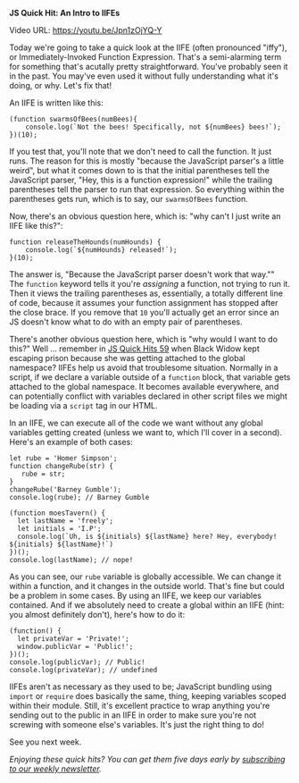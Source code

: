 **JS Quick Hit: An Intro to IIFEs**

Video URL: https://youtu.be/Jpn1zOjYQ-Y

Today we're going to take a quick look at the IIFE (often pronounced "iffy"), or Immediately-Invoked Function Expression. That's a semi-alarming term for something that's acutally pretty straightforward. You've probably seen it in the past. You may've even used it without fully understanding what it's doing, or why. Let's fix that!

An IIFE is written like this:

```
(function swarmsOfBees(numBees){
    console.log(`Not the bees! Specifically, not ${numBees} bees!`);
})(10);
```

If you test that, you'll note that we don't need to call the function. It just runs. The reason for this is mostly "because the JavaScript parser's a little weird", but what it comes down to is that the initial parentheses tell the JavaScript parser, "Hey, this is a function expression!" while the trailing parentheses tell the parser to run that expression. So everything within the parentheses gets run, which is to say, our `swarmsOfBees` function.

Now, there's an obvious question here, which is: "why can't I just write an IIFE like this?":

```
function releaseTheHounds(numHounds) {
    console.log(`${numHounds} released!`);
}(10);
```

The answer is, "Because the JavaScript parser doesn't work that way."" The `function` keyword tells it you're _assigning_ a function, not trying to run it. Then it views the trailing parentheses as, essentially, a totally different line of code, because it assumes your function assignment has stopped after the close brace. If you remove that `10` you'll actually get an error since an JS doesn't know what to do with an empty pair of parentheses.

There's another obvious question here, which is "why would I want to do this?" Well &hellip; remember in [JS Quick Hits 59](https://closebrace.com/tutorials/2019-03-13/js-quick-hits-59-interview-gotchas-1) when Black Widow kept escaping prison because she was getting attached to the global namespace? IIFEs help us avoid that troublesome situation. Normally in a script, if we declare a variable outside of a `function` block, that variable gets attached to the global namespace. It becomes available everywhere, and can potentially conflict with variables declared in other script files we might be loading via a `script` tag in our HTML.

In an IIFE, we can execute all of the code we want without any global variables getting created (unless we want to, which I'll cover in a second). Here's an example of both cases:

```
let rube = 'Homer Simpson';
function changeRube(str) {
   rube = str;
}
changeRube('Barney Gumble');
console.log(rube); // Barney Gumble

(function moesTavern() {
  let lastName = 'freely';
  let initials = 'I.P';
  console.log(`Uh, is ${initials} ${lastName} here? Hey, everybody! ${initials} ${lastName}!`)
})();
console.log(lastName); // nope!
```

As you can see, our `rube` variable is globally accessible. We can change it within a function, and it changes in the outside world. That's fine but could be a problem in some cases. By using an IIFE, we keep our variables contained. And if we absolutely need to create a global within an IIFE (hint: you almost definitely don't), here's how to do it:

```
(function() {
  let privateVar = 'Private!';
  window.publicVar = 'Public!';
})();
console.log(publicVar); // Public!
console.log(privateVar); // undefined
```

IIFEs aren't as necessary as they used to be; JavaScript bundling using `import` or `require` does basically the same, thing, keeping variables scoped within their module. Still, it's excellent practice to wrap anything you're sending out to the public in an IIFE in order to make sure you're not screwing with someone else's variables. It's just the right thing to do!

See you next week.

_Enjoying these quick hits? You can get them five days early by [subscribing to our weekly newsletter](https://closebrace.com/newsletter/subscribe)._
